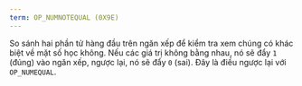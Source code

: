 ```yaml
---
term: OP_NUMNOTEQUAL (0X9E)
---
```


So sánh hai phần tử hàng đầu trên ngăn xếp để kiểm tra xem chúng có khác biệt về mặt số học không. Nếu các giá trị không bằng nhau, nó sẽ đẩy `1` (đúng) vào ngăn xếp, ngược lại, nó sẽ đẩy `0` (sai). Đây là điều ngược lại với `OP_NUMEQUAL`.